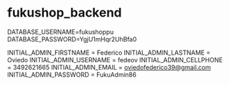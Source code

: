 # fukushop_backend
DATABASE_USERNAME=fukushoppu
DATABASE_PASSWORD=YgjU1mHqr2UhBfa0

INITIAL_ADMIN_FIRSTNAME = Federico
INITIAL_ADMIN_LASTNAME = Oviedo
INITIAL_ADMIN_USERNAME = fedeov
INITIAL_ADMIN_CELLPHONE = 3492621665
INITIAL_ADMIN_EMAIL = oviedofederico39@gmail.com
INITIAL_ADMIN_PASSWORD = FukuAdmin86
